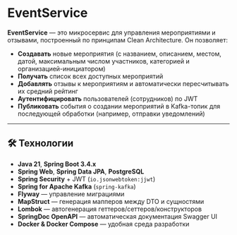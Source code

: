 # EventService

**EventService** — это микросервис для управления мероприятиями и отзывами, построенный по принципам Clean Architecture. Он позволяет:

- **Создавать** новые мероприятия (с названием, описанием, местом, датой, максимальным числом участников, категорией и организацией-инициатором)
- **Получать** список всех доступных мероприятий
- **Добавлять** отзывы к мероприятиям и автоматически пересчитывать их средний рейтинг
- **Аутентифицировать** пользователей (сотрудников) по JWT
- **Публиковать** события о создании мероприятий в Kafka-топик для последующей обработки (например, отправки уведомлений)

---

## 🛠 Технологии

- **Java 21**, **Spring Boot 3.4.x**
- **Spring Web**, **Spring Data JPA**, **PostgreSQL**
- **Spring Security** + JWT (`io.jsonwebtoken:jjwt`)
- **Spring for Apache Kafka** (`spring-kafka`)
- **Flyway** — управление миграциями
- **MapStruct** — генерация мапперов между DTO и сущностями
- **Lombok** — автогенерация геттеров/сеттеров/конструкторов
- **SpringDoc OpenAPI** — автоматическая документация Swagger UI
- **Docker & Docker Compose** — удобная среда разработки


